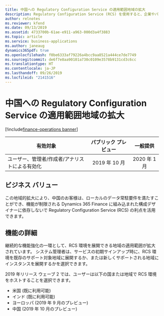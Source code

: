 ```yaml
---
title: 中国への Regulatory Configuration Service の適用範囲地域の拡大
description: Regulatory Configuration Service (RCS) を使用すると、企業やパワー ユーザーは、法的要件の変更によって頻繁に影響を受ける規制レポート、E-Invoice、請求書レイアウト、支払方法、および税規則を構成できます。 これらの構成は、複数のアプリケーションまたは 1 つのアプリケーションの複数のバージョンでコードを書くのではなく、1 か所で行うことができます。
author: relnotes
ms.reviewer: kfend
ms.date: 09/13/2019
ms.assetid: 4733700b-61ae-e911-a963-000d3a4f3883
ms.topic: article
ms.service: business-applications
ms.author: janeaug
dynamics365pdf: true
ms.openlocfilehash: f0be6333af79226a4bcc9aa8521a444ce7de7749
ms.sourcegitcommit: de6f7e8aa90101a730c0109e3578b9131cd3c6cc
ms.translationtype: HT
ms.contentlocale: ja-JP
ms.lasthandoff: 09/26/2019
ms.locfileid: "2141516"
---
```

# <a name="expanded-regional-coverage-of-regulatory-configuration-service-to-china"></a>中国への Regulatory Configuration Service の適用範囲地域の拡大
[!include[finance-operations banner](../includes/finance-operations.md)]

| 有効対象    |  パブリック プレビュー | 一般提供 | 
| ---------- | :----------: |:----------: |
|ユーザー、管理者/作成者/アナリストによる有効化|2019 年 10 月| 2020 年 1 月|


## <a name="business-value"></a>ビジネス バリュー
<!-- bv start -->
この地域的拡大により、中国のお客様は、ローカルのデータ常駐要件を満たすことができ、機能が制限される Dynamics 365 Finance に組み込まれた構成デザイナーに依存しないで Regulatory Configuration Service (RCS) の利点を活用できます。
<!-- bv end -->



## <a name="feature-details"></a>機能の詳細
<!--feature detail start -->
継続的な機能強化の一環として、RCS 環境を展開できる地域の適用範囲が拡大されています。 システム管理者は、サービスの初期サインアップ時に、RCS 環境を既存のサポート対象地域に展開するか、または新しくサポートされる地域にインスタンスを展開するかを選択できます。

2019 年リリース ウェーブ 2 では、ユーザーは以下の国または地域で RCS 環境をホストすることを選択できます。 

-  米国 (既に利用可能) 
-  インド (既に利用可能) 
-  ヨーロッパ (2019 年 9 月のプレビュー) 
-  中国 (2019 年 10 月のプレビュー)
<!--feature detail end -->












